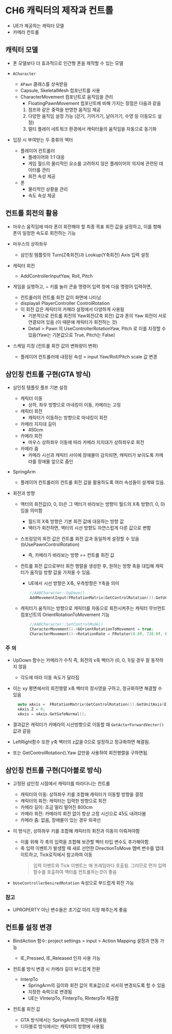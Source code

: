 # **CH6 캐릭터의 제작과 컨트롤**

- UE가 제공하는 캐릭터 모델
- 카메라 컨트롤

## **캐릭터 모델**

- 폰 모델보다 더 효과적으로 인간형 폰을 제작할 수 있는 모델
- `ACharacter`
  - `APawn` 클래스를 상속받음
  - Capsule, SkeletalMesh 컴포넌트를 사용
  - CharacterMovement 컴포넌트로 움직임을 관리
    - FloatingPawnMovement 컴포넌트에 비해 가지는 장점은 다음과 같음
    1. 점프와 같은 중력을 반영한 움직임 제공
    2. 다양한 움직임 설정 가능 (걷기, 기어가기, 날아가기, 수영 등 이동모드 설정)
    3. 멀티 플레이 네트워크 환경에서 캐릭터들의 움직임을 자동으로 동기화
  
- 입장 시 부여받는 두 종류의 액터
  - 플레이어 컨트롤러
    - 플레이어와 1:1 대응
    - 게임 월드의 물리적인 요소를 고려하지 않은 플레이어의 의지에 관련된 데이터를 관리
    - 회전 속성 제공
  - 폰
    - 물리적인 상황을 관리
    - 속도 속성 제공
  
## **컨트롤 회전의 활용**

- 마우스 움직임에 따라 폰이 회전해야 할 최종 목표 회전 값을 설정하고, 이를 향해 폰이 일정한 속도로 회전하는 기능
- 마우스의 상하좌우
  - 삼인칭 템플릿의 Turn(Z축회전)과 Lookup(Y축회전) Axis 입력 설정
  
- 캐릭터 회전
  - AddControllerInputYaw, Roll, Pitch

- 게임을 실행하고, ~ 키를 눌러 콘솔 명령어 입력 창에 다음 명령어 입력하면,
  - 컨트롤러의 컨트롤 회전 값이 화면에 나타남
  - displayall PlayerController ControlRotation
  - 이 회전 값은 캐릭터의 카메라 설정에서 다양하게 사용됨
    - 기본적으로 컨트롤 회전의 Yaw회전(Z축 회전) 값과 폰의 Yaw 회전이 서로 연결되어 있음 (이 때문에 캐릭터가 회전하는 것)
    - Detail > Pawn 의 UseControllerRotationYaw, Pitch 로 이를 지정할 수 있음(Yaw는 기본값으로 True, Pitch는 False)

- 스케일 지정 (컨트롤 회전 값의 변화량이 변화)
  - 플레이어 컨트롤러에 내장된 속성 = input Yaw/Roll/Pitch scale 값 변경

## **삼인칭 컨트롤 구현(GTA 방식)**

- 삼인칭 템플릿 플프 기본 설정
  - 캐릭터 이동
    - 상하, 좌우 방향으로 마네킹이 이동, 카메라는 고정
  - 캐릭터 회전
    - 캐릭터가 이동하는 방향으로 마네킹이 회전
  - 카메라 지지대 길이
    - 450cm
  - 카메라 회전
    - 마우스 상하좌우 이동에 따라 카메라 지지대가 상하좌우로 회전
  - 카메라 줌
    - 카메라 시선과 캐릭터 사이에 장애물이 감지되면, 캐릭터가 보이도록 카메라를 장애물 앞으로 줌인
  
- SpringArm
  - 플레이어 컨트롤러의 컨트롤 회전 값을 활용하도록 여러 속성들이 설계돼 있음.

- 회전과 방향
  - 액터의 회전값(0, 0, 0)은 그 액터가 바라보는 방향이 월드의 X축 방향(1, 0, 0)임을 의미함
    - 월드의 X축 방향은 기본 회전 값에 대응하는 방향 값
    - 액터가 회전하면, 액터의 시선 방향도 자연스럽게 다른 값으로 변함
  
  - 스프링암의 회전 값은 컨트롤 회전 값과 동일하게 설정할 수 있음(bUsePawnControlRotation)
    - 즉, 카메라가 바라보는 방향 == 컨트롤 회전 값 

  - 컨트롤 회전 값으로부터 회전 행렬을 생성한 후, 원하는 방향 축을 대입해 캐릭터가 움직일 방향 값을 가져올 수 있음.
    - UE에서 시선 방향은 X축, 우측방향은 Y축을 의미
    ```cpp
        //AABCharacter::UpDown()
    	AddMovementInput(FRotationMatrix(GetControlRotation()).GetUnitAxis(EAxis::X), NewAxisValue);
    ```
  - 캐릭터가 움직이는 방향으로 캐릭터를 자동으로 회전시켜주는 캐릭터 무브먼트 컴포넌트의 OrientRotationToMovement 기능 
    ```cpp
        //AABCharacter::SetControlMode()
        CharacterMovement()->bOrientRotationToMovement = true;
        CharacterMovement()->RotationRate = FRotator(0.0f, 720.0f, 0.0f);
    ```
  
### **주 의**

- UpDown 함수는 카메라가 수직 즉, 회전의 x축 벡터가 (0, 0, 1)일 경우 잘 동작하지 않음
  -  각도에 따라 이동 속도가 달라짐

- 이는 xy 평면에서의 회전행렬 x축 벡터의 정사영을 구하고, 정규화하면 해결할 수 있음
  ```cpp
 	auto xAxis =  FRotationMatrix(GetControlRotation()).GetUnitAxis(EAxis::X);
	xAxis.Z = 0;
	xAxis = xAxis.GetSafeNormal();
  ```
- 결과값은 캐릭터가 카메라의 시선방향으로 이동할 때 `GetActorForwardVector()` 값과 같음

- LeftRight함수 또한 y축 벡터의 z값을 0으로 설정하고 정규화하면 해결됨.

- 또는 GetControlRotation().Yaw 값만을 사용하여 회전행렬을 구하면됨.


## **삼인칭 컨트롤 구현(디아블로 방식)**

- 고정된 삼인칭 시점에서 캐릭터를 따라다니는 컨트롤
  - 캐릭터의 이동: 상하좌우 키를 조합해 캐릭터가 이동할 방향을 결정
  - 캐릭터의 회전: 캐릭터는 입력한 방향으로 회전
  - 카메라 길이: 조금 멀리 떨어진 800cm
  - 카메라 회전: 카메라의 회전 없이 항상 고정 시선으로 45도 내려다봄
  - 카메라 줌: 없음, 장애물이 있는 경우 외곽선

- 이 방식은, 상하좌우 키를 조합해 캐릭터의 회전과 이동이 이뤄져야함
  - 이를 위해 각 축의 입력을 조합해 보관할 벡터 타입 변수도 추가해야함.
  - 축 입력 이벤트가 발생할 때 새로 선언한 DirectionToMove 멤버 변수를 업데이트하고, Tick로직에서 참고하여 이동
    > 입력 이벤트와 Tick 이벤트는 매 프레임마다 호출됨. 그러므로 먼저 입력함수를 호출하여 액터를 컨트롤하는것이 좋음

- `bUseControllerDesiredRotation`  속성으로 부드럽게 회전 가능

### 참고

- UPROPERTY 아닌 변수들은 초기값 미리 지정 해주는게 좋음

## **컨트롤 설정 변경**

- BindAction 함수: project settings > input > Action Mapping 설정과 연동 가능
  - IE_Pressed, IE_Released 인자 사용 가능

- 컨트롤 방식 변경 시 카메라 길이 부드럽게 전환
  - InterpTo 
    - SpringArm의 길이와 회전 값이 목표값으로 서서히 변경되도록 할 수 있음
    - 지정한 속력으로 변경됨
    - UE는 VInterpTo, FInterpTo, RInterpTo 제공함

- 컨트롤 회전 값
  - GTA 방식에서는 SpringArm의 회전에 사용됨
  - 디아블로 방식에서는 캐릭터의 방향에 사용됨
